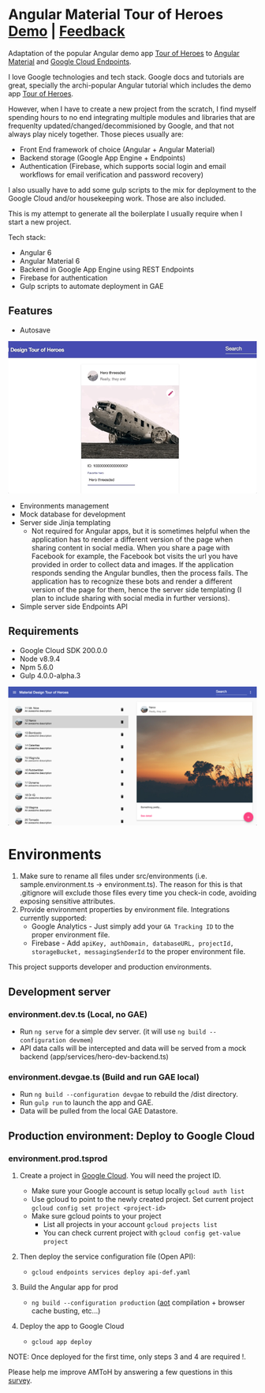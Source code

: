 
# Angular Material Tour of Heroes   [Demo](https://gae-boilerplate-203602.appspot.com) | [Feedback](https://docs.google.com/forms/d/e/1FAIpQLSfTMycGQFr6HJWNiGQRU3d9vLyEt2OX8n_gdo_kvYr7IEqZnQ/viewform)
Adaptation of the popular Angular demo app [Tour of Heroes](https://angular.io/tutorial) to [Angular Material](https://material.angular.io/) and [Google Cloud Endpoints](https://cloud.google.com/endpoints/).

I love Google technologies and tech stack. Google docs and tutorials are great, specially the archi-popular Angular tutorial which includes the demo app [Tour of Heroes](https://angular.io/tutorial).

However, when I have to create a new project from the scratch, I find myself spending hours to no end integrating multiple modules and libraries that are frequenlty updated/changed/decommisioned by Google, and that not always play nicely together. Those pieces usually are:
- Front End framework of choice (Angular + Angular Material)
- Backend storage (Google App Engine + Endpoints)
- Authentication (Firebase, which supports social login and email workflows for email verification and password recovery)

I also usually have to add some gulp scripts to the mix for deployment to the Google Cloud and/or housekeeping work. Those are also included.

This is my attempt to generate all the boilerplate I usually require when I start a new project.

Tech stack:
- Angular 6
- Angular Material 6
- Backend in Google App Engine using REST Endpoints
- Firebase for authentication
- Gulp scripts to automate deployment in GAE

## Features
* Autosave
<img width="600px" src ="https://raw.githubusercontent.com/Miki-AG/md-tour-of-heroes/master/static/img/autosave.gif" />

* Environments management
* Mock database for development
* Server side Jinja templating
    * Not required for Angular apps, but it is sometimes helpful when the application has to render a different version of the page when sharing content in social media. When you share a page with Facebook for example, the Facebook bot visits the url you have provided in order to collect data and images. If the application responds sending the Angular bundles, then the process fails. The application has to recognize these bots and render a different version of the page for them, hence the server side templating (I plan to include sharing with social media in further versions).
* Simple server side Endpoints API

## Requirements
* Google Cloud SDK 200.0.0
* Node v8.9.4
* Npm 5.6.0
* Gulp 4.0.0-alpha.3

<img width="600px" src ="https://raw.githubusercontent.com/Miki-AG/md-tour-of-heroes/master/static/img/screenshot2.png" />

# Environments
1. Make sure to rename all files under src/environments (i.e. sample.environment.ts -> environment.ts). The reason for this is that .gitignore will exclude those files every time you check-in code, avoiding exposing sensitive attributes.
2. Provide environment properties by environment file. Integrations currently supported:
    * Google Analytics - Just simply add your `GA Tracking ID` to the proper environment file.
    * Firebase - Add `apiKey, authDomain, databaseURL, projectId, storageBucket, messagingSenderId` to the proper environment file.

This project supports developer and production environments.

## Development server
### environment.dev.ts (Local, no GAE)

* Run `ng serve` for a simple dev server. (it will use `ng build --configuration devmem`)
* API data calls will be intercepted and data will be served from a mock backend (app/services/hero-dev-backend.ts)

### environment.devgae.ts (Build and run GAE local)

* Run `ng build --configuration devgae` to rebuild the /dist directory.
* Run `gulp run` to launch the app and GAE.
* Data will be pulled from the local GAE Datastore.

## Production environment: Deploy to Google Cloud
### environment.prod.tsprod

1. Create a project in [Google Cloud](https://console.cloud.google.com). You will need the project ID.
    * Make sure your Google account is setup locally `gcloud auth list`
    * Use gcloud to point to the newly created project. Set current project `gcloud config set project <project-id>`
    * Make sure gcloud points to your project
        * List all projects in your account `gcloud projects list`
        * You can check current project with `gcloud config get-value project`

2. Then deploy the service configuration file (Open API):
    * `gcloud endpoints services deploy api-def.yaml`

3. Build the Angular app for prod
    * `ng build --configuration production` ([aot](https://angular.io/guide/aot-compiler) compilation + browser cache busting, etc...)

4. Deploy the app to Google Cloud
    * `gcloud app deploy`

NOTE: Once deployed for the first time, only steps 3 and 4 are required !.


Please help me improve AMToH by answering a few questions in this [survey](https://docs.google.com/forms/d/e/1FAIpQLSfTMycGQFr6HJWNiGQRU3d9vLyEt2OX8n_gdo_kvYr7IEqZnQ/viewform).


